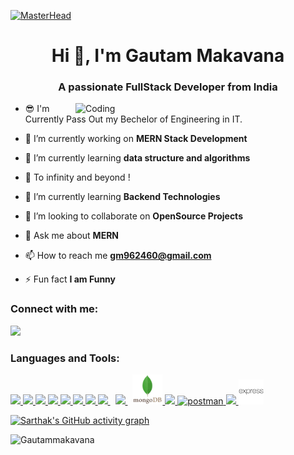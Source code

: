 [![MasterHead](https://firebasestorage.googleapis.com/v0/b/flexi-coding.appspot.com/o/dempgi7-520f8d5f-63d4-4453-8822-dbc149ae27f8.gif?alt=media&token=91c0c7b2-93c3-4029-b011-1a8703c5730d)](https://Gautammakavana.io)
<h1 align="center">Hi 👋, I'm Gautam Makavana</h1>
<h3 align="center">A passionate FullStack Developer from India</h3>
<img align="right" alt="Coding" width="400" src="https://cdn.dribbble.com/users/1162077/screenshots/3848914/programmer.gif">


 - 😎 I'm Currently Pass Out my Bechelor of Engineering in IT.
 
 - 🔭 I’m currently working on **MERN Stack Development**
 
 - 🌱 I’m currently learning **data structure and algorithms**
 -  🚀 To infinity and beyond !

 - 🌱 I’m currently learning **Backend Technologies**

 - 👯 I’m looking to collaborate on **OpenSource Projects**

 - 💬 Ask me about **MERN**

 - 📫 How to reach me **gm962460@gmail.com**

 - ⚡ Fun fact **I am Funny**

<h3 align="left">Connect with me:</h3>
<p align="left">

<a href = "https://www.linkedin.com/in/gautam-makavana-24a5881b0/"><img src="https://img.icons8.com/fluent/48/000000/linkedin.png"/></a>


</p>

<h3 align="left">Languages and Tools:</h3>

<p align="left"> 
    <a href="https://www.java.com" target="_blank"> <img src="https://img.icons8.com/color/48/000000/java-coffee-cup-logo.png"/> </a>
    <a href="https://reactjs.org/" target="_blank"> <img src="https://img.icons8.com/color/48/000000/react-native.png"/> </a>
    <a href="https://developer.mozilla.org/en-US/docs/Web/JavaScript" target="_blank"> <img src="https://img.icons8.com/color/48/000000/javascript.png"/> </a> 
    <a href="https://www.w3.org/html/" target="_blank"> <img src="https://img.icons8.com/color/48/000000/html-5.png"/> </a> 
    <a href="https://www.w3schools.com/css/" target="_blank"> <img src="https://img.icons8.com/color/48/000000/css3.png"/> </a> 
    <a href="https://getbootstrap.com" target="_blank"> <img src="https://img.icons8.com/color/48/000000/bootstrap.png"/> </a> 
    <a href="https://www.python.org" target="_blank"> <img src="https://img.icons8.com/color/48/000000/python.png"/> </a> 
    <a style="padding-right:8px;" href="https://nodejs.org" target="_blank"> <img src="https://img.icons8.com/color/48/000000/nodejs.png"/> </a> 
    <a style="padding-right:8px;" href="https://www.mysql.com/" target="_blank"> <img src="https://img.icons8.com/fluent/50/000000/mysql-logo.png"/> </a>
    <a href="https://www.mongodb.com/" target="_blank"> <img src="https://raw.githubusercontent.com/devicons/devicon/master/icons/mongodb/mongodb-original-wordmark.svg" alt="mongodb" width="48" height="48"/> </a> 
    <a href="https://firebase.google.com/" target="_blank"> <img src="https://img.icons8.com/color/48/000000/firebase.png"/> </a> 
    <a href="https://postman.com" target="_blank"> <img src="https://www.vectorlogo.zone/logos/getpostman/getpostman-icon.svg" alt="postman" width="45" height="45"/> </a>    
    <a href="https://redux.js.org" target="_blank"> <img src="https://img.icons8.com/color/48/000000/redux.png"/> </a>
    <a href="https://expressjs.com" target="_blank"> <img src="https://raw.githubusercontent.com/devicons/devicon/master/icons/express/express-original-wordmark.svg" alt="express" width="40" height="40"/> </a>

[![Sarthak's GitHub activity graph](https://activity-graph.herokuapp.com/graph?username=Gautammakavana&&theme=xcode)](https://github.com/Gautammakavana)

<p><img align="left" src="https://github-readme-stats.vercel.app/api/top-langs?username=Gautammakavana&show_icons=true&locale=en&layout=compact&theme=tokyonight" alt="Gautammakavana" /></p>
